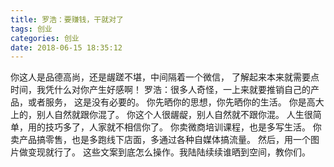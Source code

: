 ```yaml
---
title: 罗浩：要赚钱，干就对了
tags: 创业
categories: 创业
date: 2018-06-15 18:35:12
---
```


你这人是品德高尚，还是龌蹉不堪，中间隔着一个微信，
了解起来本来就需要点时间，我凭什么对你产生好感啊！
罗浩：很多人奇怪，一上来就要推销自己的产品，或者服务，
这是没有必要的。
你先晒你的思想，你先晒你的生活。
你是高大上的，别人自然就跟你混了。
你这个人很龌龊，别人自然就不跟你混。
人生很简单，用的技巧多了，人家就不相信你了。
你卖微商培训课程，也是多写生活。
你卖产品搞零售，也是多跑线下店面，多通过各种自媒体搞流量。
然后，用一个图片做变现就行了。
这些文案到底怎么操作。我陆陆续续谁晒到空间，教你们。